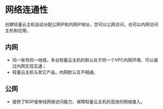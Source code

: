 # 网络连通性

创建轻量云主机自动分配公网IP和内网IP地址，您可以公网访问，也可以内网访问主机和应用。



## 内网
- 同一账号同一地域，多台轻量云主机的默认处于同一个VPC内网环境，可以通过内网实现互通；
- 轻量云主机与其它产品，内网默认互不相通。


## 公网

- 提供了BGP或单线网络访问能力，保障轻量云主机的高效的网络接入。
